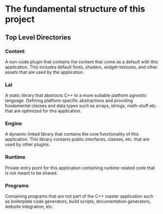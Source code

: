 # The fundamental structure of this project

## Top Level Directories
### Content
A non-code plugin that contains the content that come as a default with this application. 
This includes default fonts, shaders, widget-textures, and other assets that are used by the application.
### Lal
A static library that abstracts C++ to a more suitable platform agnostic language.
Defining platform specific abstractions and providing fundamental classes and data types
such as arrays, strings, math-stuff etc. that are optimized for this application. 
### Engine
A dynamic linked library that contains the core functionality of this application.
This library contains public interfaces, classes, etc. that are used by other plugins.
### Runtime
Private entry point for this application containing runtime related code that is not meant to be shared.
### Programs
Containing programs that are not part of the C++ master application such as boilerplate code
generators, build scripts, documentation generators, website integration, etc.
